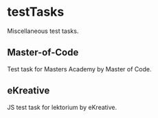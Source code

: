 # testTasks
Miscellaneous test tasks.

## Master-of-Code
Test task for Masters Academy by Master of Code.

## eKreative
JS test task for lektorium by eKreative.
